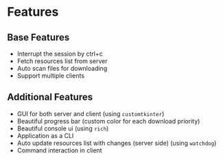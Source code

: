 # Features

## Base Features

- Interrupt the session by ctrl+c
- Fetch resources list from server
- Auto scan files for downloading
- Support multiple clients

## Additional Features

- GUI for both server and client (using `customtkinter`)
- Beautiful progress bar (custom color for each download priority)
- Beautiful console ui (using `rich`)
- Application as a CLI
- Auto update resources list with changes (server side) (using `watchdog`)
- Command interaction in client
